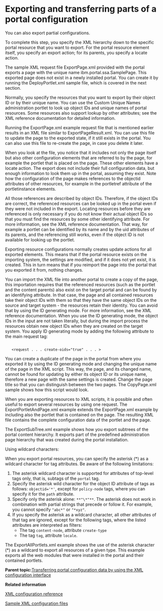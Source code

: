# Exporting and transferring parts of a portal configuration

You can also export partial configurations.

To complete this step, you specify the XML hierarchy down to the specific portal resource that you want to export. For the portal resource element itself, you specify an export action; for its parents, you specify a locate action.

The sample XML request file ExportPage.xml provided with the portal exports a page with the unique name ibm.portal.ssa.SamplePage. This exported page does not exist in a newly installed portal. You can create it by running the DeployPortlet.xml sample file, which is covered in the next section.

Normally, you specify the resources that you want to export by their object ID or by their unique name. You can use the Custom Unique Names administration portlet to look up object IDs and unique names of portal resources. Some resources also support lookup by other attributes; see the XML reference documentation for detailed information.

Running the ExportPage.xml example request file that is mentioned earlier results in an XML file similar to ExportPageResult.xml. You can use this file to update the page to the exported state, if it still exists in the portal. You can also use this file to re-create the page, in case you delete it later.

When you look at the file, you notice that it includes not only the page itself but also other configuration elements that are referred to by the page, for example the portlet that is placed on the page. These other elements have a locate action. The export does not include their full configuration data, but enough information to look them up in the portal, assuming they exist. Note how the configuration of the page makes references to the objectid attributes of other resources, for example in the portletref attribute of the portletinstance elements.

All those references are described by object IDs. Therefore, if the object IDs are correct, the referenced resources can be looked up in the portal even if they were not included in the export. Locating resources before they are referenced is only necessary if you do not know their actual object IDs so that you must find the resources by some other identifying attribute. For more information, see the XML reference documentation. That way, for example a portlet can be identified by its name and by the uid attributes of its parents, and the referencing still works, even if the object ID is not available for looking up the portlet.

Exporting resource configurations normally creates update actions for all exported elements. This means that if the portal resource exists on the importing system, the settings are modified, and if it does not yet exist, it is created. This in turn means that if you reimport the page into the portal that you exported it from, nothing changes.

You can import the XML file into another portal to create a copy of the page, this importation requires that the referenced resources \(such as the portlet and the content parents\) also exist on the target portal and can be found by an identifying attribute. In that case, the page and all contained resources take their object IDs with them so that they have the same object IDs on the source and target system - the resources retain their identity. You can avoid that by using the ID generating mode. For more information, see the XML reference documentation. When you use the ID generating mode, the object IDs in the input are not taken literally, but during the import process the resources obtain new object IDs when they are created on the target system. You apply ID generating mode by adding the following attribute to the main request tag:

```

   <request . . . create-oids="true" . . . >  

```

You can create a duplicate of the page in the portal from where you exported it by using the ID generating mode and changing the unique name of the page in the XML script. This way, the page, and its changed name, cannot be found for updating by either its object ID or its unique name, therefore a new page with the same settings is created. Change the page title so that you can distinguish between the two pages. The CopyPage.xml sample shows how this script would look.

When you are exporting resources to XML scripts, it is possible and often useful to export several resources by using one request. The ExportPortletAndPage.xml example extends the ExportPage.xml example by including also the portlet that is contained on the page. The resulting XML file contains the complete configuration data of the portlet and the page.

The ExportSubTree.xml example shows how you export subtrees of the portal content hierarchy. It exports part of the predefined administration page hierarchy that was created during the portal installation.

Using wildcard characters:

When you export portal resources, you can specify the asterisk \(\*\) as a wildcard character for tag attributes. Be aware of the following limitations:

1.  The asterisk wildcard character is supported for attributes of top-level tags only, that is, subtags of the `portal` tag.
2.  Specify the asterisk wild character for the object ID attribute of tags as follows: `objectid='*'`, except for `policy-node` tags, where you can specify it for the `path` attribute.
3.  Specify only the asterisk alone: `**"\*"**`. The asterisk does not work in combination with partial strings that precede or follow it. For example, you cannot specify `"abc*"` or `"*xyz"`.
4.  If you specify the asterisk as a wildcard character, all other attributes of that tag are ignored, except for the following tags, where the listed attributes are interpreted as filters:
    -   The tag `content-node`, attribute `create-type`
    -   The tag `tag`, attribute `locale`.

The ExportAllPortlets.xml example shows the use of the asterisk character \(\*\) as a wildcard to export all resources of a given type. This example exports all the web modules that were installed in the portal and their contained portlets.

**Parent topic:**[Transferring portal configuration data by using the XML configuration interface](../admin-system/adxmltsk_use.md)

**Related information**  


[XML configuration reference ](../admin-system/adxmlref.md)

[Sample XML configuration files ](../admin-system/admxmsmp.md)

